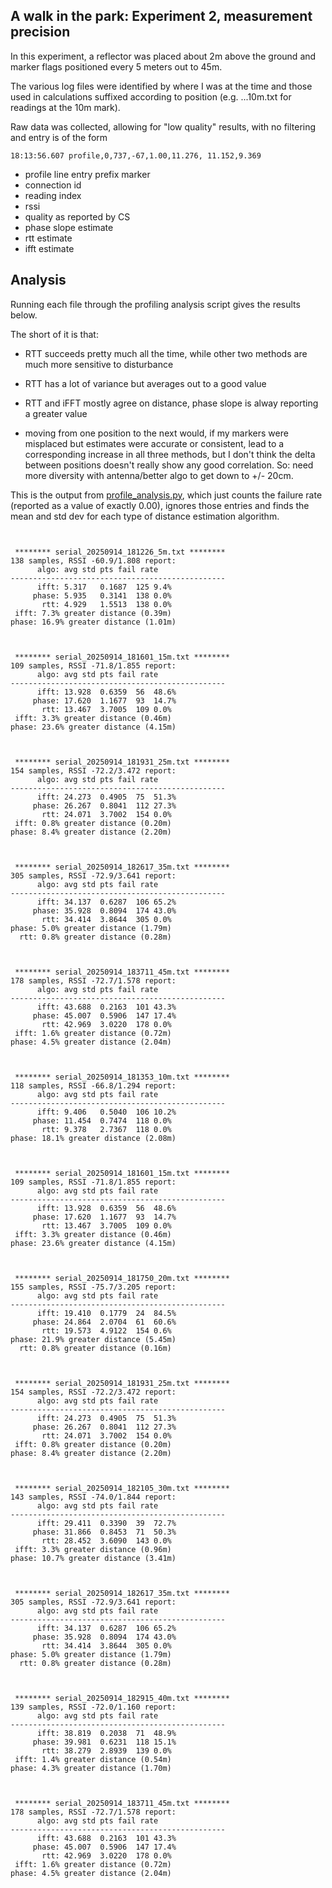 ## A walk in the park: Experiment 2, measurement precision


In this experiment,  a reflector was placed about 2m above the ground and marker flags positioned every 5 meters out to 45m.

The various log files were identified by where I was at the time and those used in calculations suffixed according to position (e.g. ...10m.txt for readings at the 10m mark).


Raw data was collected, allowing for "low quality" results, with no filtering and entry is of the form
```
18:13:56.607 profile,0,737,-67,1.00,11.276, 11.152,9.369 
```

  * profile line entry prefix marker 
  * connection id
  * reading index
  * rssi
  * quality as reported by CS
  * phase slope estimate
  * rtt estimate 
  * ifft estimate
  
## Analysis 

Running each file through the profiling analysis script gives the results below.  

The short of it is that:

  * RTT succeeds pretty much all the time, while other two methods are much more sensitive to disturbance
  
  * RTT has a lot of variance but averages out to a good value
  
  * RTT and iFFT mostly agree on distance, phase slope is alway reporting a greater value
  
  * moving from one position to the next would, if my markers were misplaced but estimates were accurate or consistent, lead to a corresponding increase in all three methods, but I don't think the delta between positions doesn't really show any good correlation.  So: need more diversity with antenna/better algo to get down to +/- 20cm.
  
  
This is the output from [profile_analysis.py](../profile_analysis.py), which just counts the failure rate (reported as a value of exactly 0.00), ignores those entries and finds the mean and std dev for each type of distance estimation algorithm.


```


 ******** serial_20250914_181226_5m.txt ********
138 samples, RSSI -60.9/1.808 report:
      algo:	avg	std	pts	fail rate
------------------------------------------------
      ifft:	5.317	0.1687	125	9.4%
     phase:	5.935	0.3141	138	0.0%
       rtt:	4.929	1.5513	138	0.0%
 ifft: 7.3% greater distance (0.39m) 
phase: 16.9% greater distance (1.01m) 



 ******** serial_20250914_181601_15m.txt ********
109 samples, RSSI -71.8/1.855 report:
      algo:	avg	std	pts	fail rate
------------------------------------------------
      ifft:	13.928	0.6359	56	48.6%
     phase:	17.620	1.1677	93	14.7%
       rtt:	13.467	3.7005	109	0.0%
 ifft: 3.3% greater distance (0.46m) 
phase: 23.6% greater distance (4.15m) 



 ******** serial_20250914_181931_25m.txt ********
154 samples, RSSI -72.2/3.472 report:
      algo:	avg	std	pts	fail rate
------------------------------------------------
      ifft:	24.273	0.4905	75	51.3%
     phase:	26.267	0.8041	112	27.3%
       rtt:	24.071	3.7002	154	0.0%
 ifft: 0.8% greater distance (0.20m) 
phase: 8.4% greater distance (2.20m) 



 ******** serial_20250914_182617_35m.txt ********
305 samples, RSSI -72.9/3.641 report:
      algo:	avg	std	pts	fail rate
------------------------------------------------
      ifft:	34.137	0.6287	106	65.2%
     phase:	35.928	0.8094	174	43.0%
       rtt:	34.414	3.8644	305	0.0%
phase: 5.0% greater distance (1.79m) 
  rtt: 0.8% greater distance (0.28m) 



 ******** serial_20250914_183711_45m.txt ********
178 samples, RSSI -72.7/1.578 report:
      algo:	avg	std	pts	fail rate
------------------------------------------------
      ifft:	43.688	0.2163	101	43.3%
     phase:	45.007	0.5906	147	17.4%
       rtt:	42.969	3.0220	178	0.0%
 ifft: 1.6% greater distance (0.72m) 
phase: 4.5% greater distance (2.04m) 



 ******** serial_20250914_181353_10m.txt ********
118 samples, RSSI -66.8/1.294 report:
      algo:	avg	std	pts	fail rate
------------------------------------------------
      ifft:	9.406	0.5040	106	10.2%
     phase:	11.454	0.7474	118	0.0%
       rtt:	9.378	2.7367	118	0.0%
phase: 18.1% greater distance (2.08m) 



 ******** serial_20250914_181601_15m.txt ********
109 samples, RSSI -71.8/1.855 report:
      algo:	avg	std	pts	fail rate
------------------------------------------------
      ifft:	13.928	0.6359	56	48.6%
     phase:	17.620	1.1677	93	14.7%
       rtt:	13.467	3.7005	109	0.0%
 ifft: 3.3% greater distance (0.46m) 
phase: 23.6% greater distance (4.15m) 



 ******** serial_20250914_181750_20m.txt ********
155 samples, RSSI -75.7/3.205 report:
      algo:	avg	std	pts	fail rate
------------------------------------------------
      ifft:	19.410	0.1779	24	84.5%
     phase:	24.864	2.0704	61	60.6%
       rtt:	19.573	4.9122	154	0.6%
phase: 21.9% greater distance (5.45m) 
  rtt: 0.8% greater distance (0.16m) 



 ******** serial_20250914_181931_25m.txt ********
154 samples, RSSI -72.2/3.472 report:
      algo:	avg	std	pts	fail rate
------------------------------------------------
      ifft:	24.273	0.4905	75	51.3%
     phase:	26.267	0.8041	112	27.3%
       rtt:	24.071	3.7002	154	0.0%
 ifft: 0.8% greater distance (0.20m) 
phase: 8.4% greater distance (2.20m) 



 ******** serial_20250914_182105_30m.txt ********
143 samples, RSSI -74.0/1.844 report:
      algo:	avg	std	pts	fail rate
------------------------------------------------
      ifft:	29.411	0.3390	39	72.7%
     phase:	31.866	0.8453	71	50.3%
       rtt:	28.452	3.6090	143	0.0%
 ifft: 3.3% greater distance (0.96m) 
phase: 10.7% greater distance (3.41m) 



 ******** serial_20250914_182617_35m.txt ********
305 samples, RSSI -72.9/3.641 report:
      algo:	avg	std	pts	fail rate
------------------------------------------------
      ifft:	34.137	0.6287	106	65.2%
     phase:	35.928	0.8094	174	43.0%
       rtt:	34.414	3.8644	305	0.0%
phase: 5.0% greater distance (1.79m) 
  rtt: 0.8% greater distance (0.28m) 



 ******** serial_20250914_182915_40m.txt ********
139 samples, RSSI -72.0/1.160 report:
      algo:	avg	std	pts	fail rate
------------------------------------------------
      ifft:	38.819	0.2038	71	48.9%
     phase:	39.981	0.6231	118	15.1%
       rtt:	38.279	2.8939	139	0.0%
 ifft: 1.4% greater distance (0.54m) 
phase: 4.3% greater distance (1.70m) 



 ******** serial_20250914_183711_45m.txt ********
178 samples, RSSI -72.7/1.578 report:
      algo:	avg	std	pts	fail rate
------------------------------------------------
      ifft:	43.688	0.2163	101	43.3%
     phase:	45.007	0.5906	147	17.4%
       rtt:	42.969	3.0220	178	0.0%
 ifft: 1.6% greater distance (0.72m) 
phase: 4.5% greater distance (2.04m) 

```


